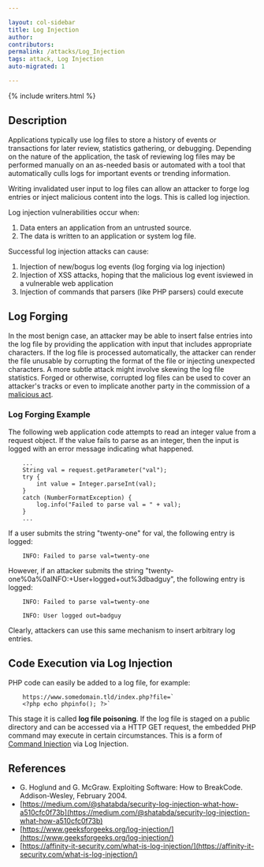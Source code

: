 ```yaml
---

layout: col-sidebar
title: Log Injection
author: 
contributors: 
permalink: /attacks/Log_Injection
tags: attack, Log Injection
auto-migrated: 1

---
```


{% include writers.html %}

## Description

Applications typically use log files to store a history of events or
transactions for later review, statistics gathering, or debugging.
Depending on the nature of the application, the task of reviewing log
files may be performed manually on an as-needed basis or automated with
a tool that automatically culls logs for important events or trending
information.

Writing invalidated user input to log files can allow an attacker to
forge log entries or inject malicious content into the logs. This is
called log injection.

Log injection vulnerabilities occur when:

1.  Data enters an application from an untrusted source.
2.  The data is written to an application or system log file.

Successful log injection attacks can cause:

1.  Injection of new/bogus log events (log forging via log injection)
2.  Injection of XSS attacks, hoping that the malicious log event isviewed in a vulnerable web application
3.  Injection of commands that parsers (like PHP parsers) could execute

## Log Forging

In the most benign case, an attacker may be able to insert false entries
into the log file by providing the application with input that includes
appropriate characters. If the log file is processed automatically, the
attacker can render the file unusable by corrupting the format of the
file or injecting unexpected characters. A more subtle attack might
involve skewing the log file statistics. Forged or otherwise, corrupted
log files can be used to cover an attacker's tracks or even to implicate
another party in the commission of a [malicious act](http://doc.novsu.ac.ru/oreilly/tcpip/puis/ch10_05.htm).

### Log Forging Example

The following web application code attempts to read an integer value
from a request object. If the value fails to parse as an integer, then
the input is logged with an error message indicating what happened.

```
    ...
    String val = request.getParameter("val");
    try {
        int value = Integer.parseInt(val);
    }
    catch (NumberFormatException) {
        log.info("Failed to parse val = " + val);
    }
    ...
```

If a user submits the string "twenty-one" for val, the following entry
is logged:

```
    INFO: Failed to parse val=twenty-one
```

However, if an attacker submits the string
"twenty-one%0a%0aINFO:+User+logged+out%3dbadguy", the following entry is
logged:

```
    INFO: Failed to parse val=twenty-one

    INFO: User logged out=badguy
```

Clearly, attackers can use this same mechanism to insert arbitrary log
entries.

## Code Execution via Log Injection

PHP code can easily be added to a log file, for example:

```
    https://www.somedomain.tld/index.php?file=`
    <?php echo phpinfo(); ?>`
```

This stage it is called **log file poisoning**. If the log file is
staged on a public directory and can be accessed via a HTTP GET request,
the embedded PHP command may execute in certain circumstances. This is a
form of [Command Injection](Command_Injection) via Log
Injection.

## References

- G. Hoglund and G. McGraw. Exploiting Software: How to BreakCode. Addison-Wesley, February 2004.
- [https://medium.com/@shatabda/security-log-injection-what-how-a510cfc0f73b](https://medium.com/@shatabda/security-log-injection-what-how-a510cfc0f73b)
- [https://www.geeksforgeeks.org/log-injection/](https://www.geeksforgeeks.org/log-injection/)
- [https://affinity-it-security.com/what-is-log-injection/](https://affinity-it-security.com/what-is-log-injection/)